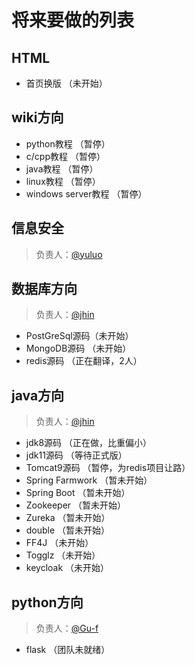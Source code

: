 # 将来要做的列表

## HTML  
* 首页换版 （未开始）

## wiki方向  
* python教程 （暂停）
* c/cpp教程 （暂停）
* java教程 （暂停）
* linux教程 （暂停）
* windows server教程 （暂停）

## 信息安全  
>负责人：[@yuluo](https://github.com/yuluo-zy)

## 数据库方向  
>负责人：[@jhin](https://github.com/folTAN)
* PostGreSql源码（未开始）
* MongoDB源码 （未开始）
* redis源码 （正在翻译，2人）

## java方向  
> 负责人：[@jhin](https://github.com/folTAN)
* jdk8源码 （正在做，比重偏小）
* jdk11源码 （等待正式版）
* Tomcat9源码 （暂停，为redis项目让路）
* Spring Farmwork （暂未开始）
* Spring Boot （暂未开始）
* Zookeeper （暂未开始）
* Zureka （暂未开始）
* double （暂未开始）
* FF4J （未开始）
* Togglz （未开始）
* keycloak （未开始）

## python方向
>负责人：[@Gu-f](https://github.com/Gu-f)  
* flask （团队未就绪）
